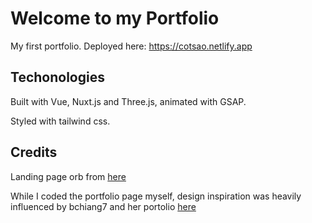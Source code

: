 # Welcome to my Portfolio
My first portfolio.
Deployed here: https://cotsao.netlify.app

## Techonologies
Built with Vue, Nuxt.js and Three.js, animated with GSAP.

Styled with tailwind css.



## Credits
Landing page orb from [here](https://tympanus.net/codrops/2021/01/26/twisted-colorful-spheres-with-three-js/)

While I coded the portfolio page myself, design inspiration was heavily influenced by bchiang7 and her portolio [here](https://github.com/bchiang7/v4)
